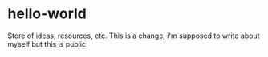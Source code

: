 # hello-world
Store of ideas, resources, etc.
This is a change, i'm supposed to write about myself but this is public
